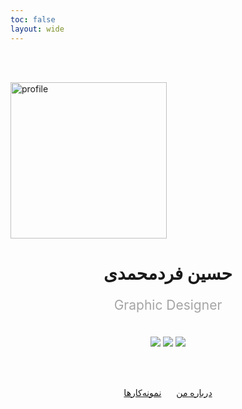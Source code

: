 ```yaml
---
toc: false
layout: wide
---
```


<br/><br/>

<img src="images/avatar.webp" alt="profile" loading="lazy" width="250px">

<h1 align="center">حسین فردمحمدی</h1>

<p align="center" style="color: #a5a5a5; font-size: 1.5em">Graphic Designer</p>

<br/>

<div align="center" class="group1">
  <a href="http://instagram.com/hoseinfm.ir" title="اینستاگرام" class="footer-link"><img src="images/instagram.svg" class="footer-svg"></a>
  <a href="https://t.me/fardmim" title="تلگرام" class="footer-link"><img src="images/telegram.svg" class="footer-svg"></a>
  <a href="https://eitaa.com/fardmim" title="ایتا" class="footer-link"><img src="images/eitaa.svg" class="footer-svg"></a>
</div>

<br/><br/>


<div align="center">
<a href="about" class="button1" style="margin: 0px 10px;">درباره من</a>
<a href="portfolio" class="button2" style="margin: 0px 10px;">نمونه‌کارها</a>
</div>